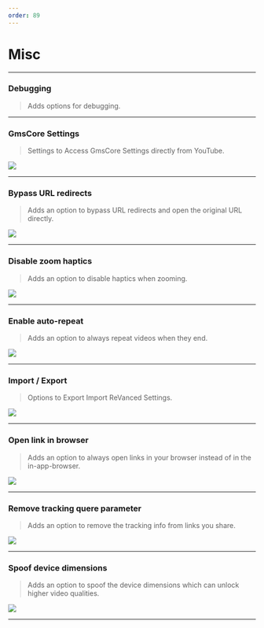 ```yaml
---
order: 89
---
```

# Misc
---
### Debugging
> Adds options for debugging.
---
### GmsCore Settings
> Settings to Access GmsCore Settings directly from YouTube.

![](/assets/ytrv/misc/..............)

---
### Bypass URL redirects
> Adds an option to bypass URL redirects and open the original URL directly.

![](/assets/ytrv/misc/..............)

---
### Disable zoom haptics
> Adds an option to disable haptics when zooming.

![](/assets/ytrv/misc/..............)

---
### Enable auto-repeat
> Adds an option to always repeat videos when they end.

![](/assets/ytrv/misc/..............)

---
### Import / Export
> Options to Export Import ReVanced Settings.

![](/assets/ytrv/misc/..............)

---
### Open link in browser
> Adds an option to always open links in your browser instead of in the in-app-browser.

![](/assets/ytrv/misc/..............)

---
### Remove tracking quere parameter
> Adds an option to remove the tracking info from links you share.

![](/assets/ytrv/misc/..............)

---
### Spoof device dimensions
> Adds an option to spoof the device dimensions which can unlock higher video qualities.

![](/assets/ytrv/misc/..............)

---